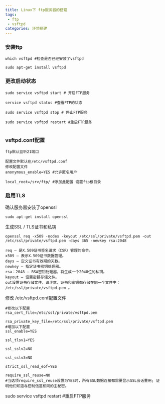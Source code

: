 ```yaml
---
title: Linux下 ftp服务器的搭建
tags:
 - ftp
 - vsftpd
categories: 环境搭建
---
```



### 安装ftp
```
which vsftpd #检查是否已经安装了vsftpd

sudo apt-get install vsftpd
```

### 更改启动状态
```
sudo service vsftpd start # 开启FTP服务

service vsftpd status #查看FTP的状态

sudo service vsftpd stop # 停止FTP服务

sudo service vsftpd restart #重启FTP服务


```

### vsftpd.conf配置
```
ftp默认监听21端口

配置文件默认在/etc/vsftpd.conf
修改配置文件
anonymous_enable=YES #允许匿名用户

local_root=/srv/ftp/ #添加此配置 设置ftp根目录
```
### 启用TLS
确认服务器安装了openssl
```
sudo apt-get install openssl
```
生成SSL / TLS证书和私钥
```
openssl req -x509 -nodes -keyout /etc/ssl/private/vsftpd.pem -out /etc/ssl/private/vsftpd.pem -days 365 -newkey rsa:2048

req – 是X.509证书签名请求（CSR）管理的命令。
x509 – 表示X.509证书数据管理。
days – 定义证书有效期的天数。
newkey – 指定证书密钥处理器。
rsa：2048 – RSA密钥处理器，将生成一个2048位的私钥。
keyout – 设置密钥存储文件。
out设置证书存储文件，请注意，证书和密钥都存储在同一个文件中： /etc/ssl/private/vsftpd.pem 。

```

修改 /etc/vsftpd.conf配置文件
```
#修改以下配置
rsa_cert_file=/etc/ssl/private/vsftpd.pem

rsa_private_key_file=/etc/ssl/private/vsftpd.pem
#增加以下配置
ssl_enable=YES

ssl_tlsv1=YES

ssl_sslv2=NO

ssl_sslv3=NO

strict_ssl_read_eof=YES

require_ssl_reuse=NO
#当选项require_ssl_reuse设置为YES时，所有SSL数据连接都需要显示SSL会话重用; 证明他们知道与控制信道相同的主秘密。
```
sudo service vsftpd restart #重启FTP服务
